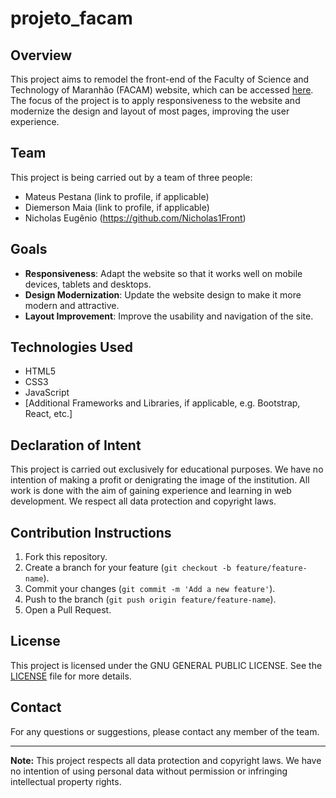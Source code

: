 # projeto_facam

## Overview

This project aims to remodel the front-end of the Faculty of Science and Technology of Maranhão (FACAM) website, which can be accessed [here](http://www.facam-ma.com.br). The focus of the project is to apply responsiveness to the website and modernize the design and layout of most pages, improving the user experience.

## Team

This project is being carried out by a team of three people:

- Mateus Pestana (link to profile, if applicable)
- Diemerson Maia (link to profile, if applicable)
- Nicholas Eugênio (https://github.com/Nicholas1Front)

## Goals

- **Responsiveness**: Adapt the website so that it works well on mobile devices, tablets and desktops.
- **Design Modernization**: Update the website design to make it more modern and attractive.
- **Layout Improvement**: Improve the usability and navigation of the site.

## Technologies Used

- HTML5
- CSS3
- JavaScript
- [Additional Frameworks and Libraries, if applicable, e.g. Bootstrap, React, etc.]

## Declaration of Intent

This project is carried out exclusively for educational purposes. We have no intention of making a profit or denigrating the image of the institution. All work is done with the aim of gaining experience and learning in web development. We respect all data protection and copyright laws.

## Contribution Instructions

1. Fork this repository.
2. Create a branch for your feature (`git checkout -b feature/feature-name`).
3. Commit your changes (`git commit -m 'Add a new feature'`).
4. Push to the branch (`git push origin feature/feature-name`).
5. Open a Pull Request.

## License

This project is licensed under the GNU GENERAL PUBLIC LICENSE. See the [LICENSE](LICENSE) file for more details.

## Contact

For any questions or suggestions, please contact any member of the team.

---

**Note:** This project respects all data protection and copyright laws. We have no intention of using personal data without permission or infringing intellectual property rights.